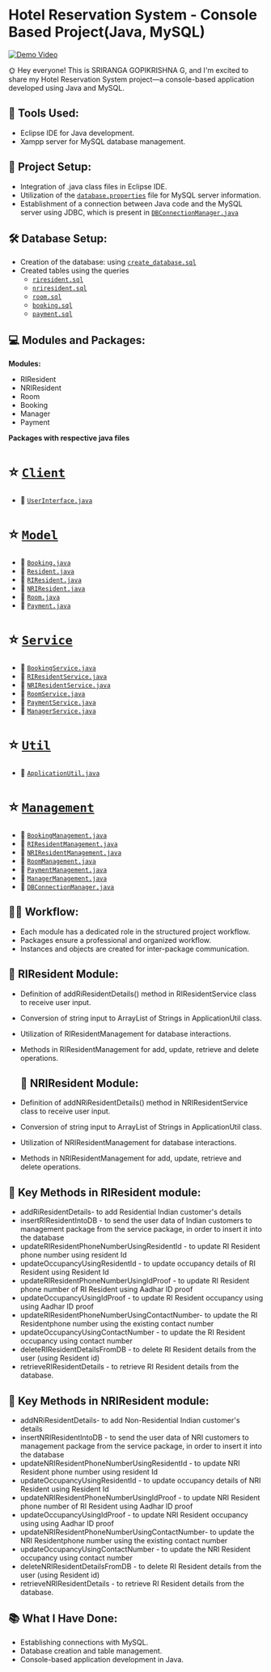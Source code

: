 # Hotel Reservation System - Console Based Project(Java, MySQL)
[![Demo Video](https://drive.google.com/uc?export=view&id=1g0yTQMPVdl2DmBFEMpYyUY_WZ34zeRdN)](https://www.youtube.com/watch?v=yD5qWD_x50M)



🌞 Hey everyone! This is SRIRANGA GOPIKRISHNA G, and I'm excited to share my Hotel Reservation System project—a console-based application developed using Java and MySQL.

## 🔧 Tools Used:

- Eclipse IDE for Java development.
- Xampp server for MySQL database management.

## 📁 Project Setup:

- Integration of .java class files in Eclipse IDE.
- Utilization of the [`database.properties`](HotelReservationSystem/database.properties) file for MySQL server information.
- Establishment of a connection between Java code and the MySQL server using JDBC, which is present in [`DBConnectionManager.java`](HotelReservationSystem/src/com/management/DBConnectionManager.java)


## 🛠️ Database Setup:

- Creation of the database: using [`create_database.sql`](HotelReservationSystem/hotel_reservation_system%20(database)/create_database.sql)
- Created tables using the queries
  - [`riresident.sql`](HotelReservationSystem/hotel_reservation_system%20(database)/riresident.sql)
  - [`nriresident.sql`](HotelReservationSystem/hotel_reservation_system%20(database)/nriresident.sql)
  - [`room.sql`](HotelReservationSystem/hotel_reservation_system%20(database)/room.sql)
  - [`booking.sql`](HotelReservationSystem/hotel_reservation_system%20(database)/booking.sql)
  - [`payment.sql`](HotelReservationSystem/hotel_reservation_system%20(database)/payment.sql)



## 💻 Modules and Packages:

**Modules:**
- RIResident
- NRIResident
- Room
- Booking
- Manager
- Payment

**Packages with respective java files**
# ⭐ [`Client`](HotelReservationSystem/src/com/client)
  - 🔗 [`UserInterface.java`](HotelReservationSystem/src/com/client/UserInterface.java)
# ⭐ [`Model`](HotelReservationSystem/src/com/model)
  - 🔗 [`Booking.java`](HotelReservationSystem/src/com/model/Booking.java)
  - 🔗 [`Resident.java`](HotelReservationSystem/src/com/model/Resident.java)
  - 🔗 [`RIResident.java`](HotelReservationSystem/src/com/model/RIResident.java)
  - 🔗 [`NRIResident.java`](HotelReservationSystem/src/com/model/NRIResident.java)
  - 🔗 [`Room.java`](HotelReservationSystem/src/com/model/Room.java)
  - 🔗 [`Payment.java`](HotelReservationSystem/src/com/model/Payment.java)
# ⭐ [`Service`](HotelReservationSystem/src/com/service)
  - 🔗 [`BookingService.java`](HotelReservationSystem/src/com/service/BookingService.java)
  - 🔗 [`RIResidentService.java`](HotelReservationSystem/src/com/service/RIResidentService.java)
  - 🔗 [`NRIResidentService.java`](HotelReservationSystem/src/com/service/NRIResidentService.java)
  - 🔗 [`RoomService.java`](HotelReservationSystem/src/com/service/RoomService.java)
  - 🔗 [`PaymentService.java`](HotelReservationSystem/src/com/service/PaymentService.java)
  - 🔗 [`ManagerService.java`](HotelReservationSystem/src/com/service/ManagerService.java)
# ⭐ [`Util`](HotelReservationSystem/src/com/util)
  - 🔗 [`ApplicationUtil.java`](HotelReservationSystem/src/com/util/ApplicationUtil.java)
# ⭐ [`Management`](HotelReservationSystem/src/com/management)
  - 🔗 [`BookingManagement.java`](HotelReservationSystem/src/com/management/BookingManagement.java)
  - 🔗 [`RIResidentManagement.java`](HotelReservationSystem/src/com/management/RIResidentManagement.java)
  - 🔗 [`NRIResidentManagement.java`](HotelReservationSystem/src/com/management/NRIResidentManagement.java)
  - 🔗 [`RoomManagement.java`](HotelReservationSystem/src/com/management/RoomManagement.java)
  - 🔗 [`PaymentManagement.java`](HotelReservationSystem/src/com/management/PaymentManagement.java)
  - 🔗 [`ManagerManagement.java`](HotelReservationSystem/src/com/management/ManagerManagement.java)
  - 🔗 [`DBConnectionManager.java`](HotelReservationSystem/src/com/management/DBConnectionManager.java)




## 👩‍💻 Workflow:

- Each module has a dedicated role in the structured project workflow.
- Packages ensure a professional and organized workflow.
- Instances and objects are created for inter-package communication.

## 🚀 RIResident Module:

- Definition of addRiResidentDetails() method in RIResidentService class to receive user input.
- Conversion of string input to ArrayList of Strings in ApplicationUtil class.
- Utilization of RIResidentManagement for database interactions.
- Methods in RIResidentManagement for add, update, retrieve and delete operations.


  ## 🚀 NRIResident Module:

- Definition of addNRiResidentDetails() method in NRIResidentService class to receive user input.
- Conversion of string input to ArrayList of Strings in ApplicationUtil class.
- Utilization of NRIResidentManagement for database interactions.
- Methods in NRIResidentManagement for add, update, retrieve and delete operations.

## 🔄 Key Methods in RIResident module:

- addRiResidentDetails- to add Residential Indian customer's details
- insertRIResidentIntoDB - to send the user data of Indian customers to management package from the service package, in order to insert it into the database
- updateRIResidentPhoneNumberUsingResidentId - to update RI Resident phone number using resident Id
- updateOccupancyUsingResidentId - to update occupancy details of RI Resident using Resident Id
- updateRIResidentPhoneNumberUsingIdProof - to update RI Resident phone number of RI Resident using Aadhar ID proof
- updateOccupancyUsingIdProof - to update RI Resident occupancy using using Aadhar ID proof
- updateRIResidentPhoneNumberUsingContactNumber- to update the RI Residentphone number using the existing contact number
- updateOccupancyUsingContactNumber -  to update the RI Resident occupancy using contact number
- deleteRIResidentDetailsFromDB - to delete RI Resident details from the user (using Resident id)
- retrieveRIResidentDetails - to retrieve  RI Resident details from the database.

## 🔄 Key Methods in NRIResident module:

- addNRiResidentDetails- to add Non-Residential Indian customer's details
- insertNRIResidentIntoDB - to send the user data of NRI customers to management package from the service package, in order to insert it into the database
- updateNRIResidentPhoneNumberUsingResidentId - to update NRI Resident phone number using resident Id
- updateOccupancyUsingResidentId - to update occupancy details of NRI Resident using Resident Id
- updateNRIResidentPhoneNumberUsingIdProof - to update NRI Resident phone number of RI Resident using Aadhar ID proof
- updateOccupancyUsingIdProof - to update NRI Resident occupancy using using Aadhar ID proof
- updateNRIResidentPhoneNumberUsingContactNumber- to update the NRI Residentphone number using the existing contact number
- updateOccupancyUsingContactNumber -  to update the NRI Resident occupancy using contact number
- deleteNRIResidentDetailsFromDB - to delete RI Resident details from the user (using Resident id)
- retrieveNRIResidentDetails - to retrieve  RI Resident details from the database.














## 📚 What I Have Done:

- Establishing connections with MySQL.
- Database creation and table management.
- Console-based application development in Java.

